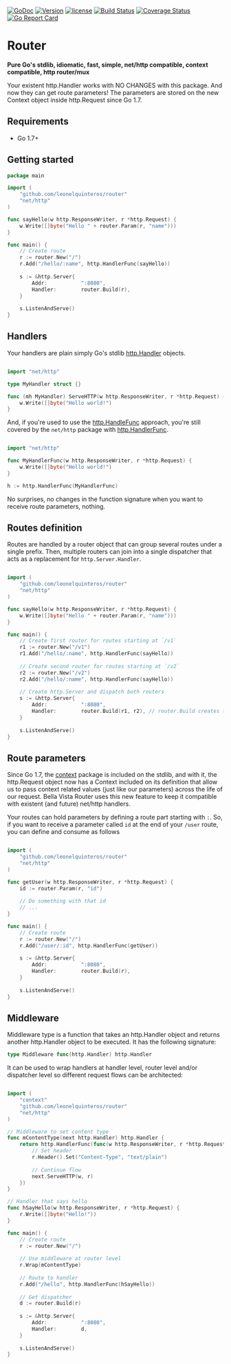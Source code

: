 [![GoDoc](https://godoc.org/github.com/leonelquinteros/router?status.svg)](https://godoc.org/github.com/leonelquinteros/router)
[![Version](https://badge.fury.io/gh/leonelquinteros%2Frouter.svg)](https://badge.fury.io/gh/leonelquinteros%2Frouter)
[![license](https://img.shields.io/github/license/mashape/apistatus.svg)](LICENSE)
[![Build Status](https://travis-ci.org/leonelquinteros/router.svg?branch=master)](https://travis-ci.org/leonelquinteros/router)
[![Coverage Status](https://coveralls.io/repos/github/leonelquinteros/router/badge.svg?branch=master)](https://coveralls.io/github/leonelquinteros/router?branch=master)
[![Go Report Card](https://goreportcard.com/badge/github.com/leonelquinteros/router)](https://goreportcard.com/report/github.com/leonelquinteros/router)


# Router

**Pure Go's stdlib, idiomatic, fast, simple, net/http compatible, context compatible, http router/mux**

Your existent http.Handler works with NO CHANGES with this package. And now they can get route parameters!
The parameters are stored on the new Context object inside http.Request since Go 1.7. 


## Requirements

- Go 1.7+


## Getting started

```go
package main

import (
    "github.com/leonelquinteros/router"
    "net/http"
)

func sayHello(w http.ResponseWriter, r *http.Request) {
    w.Write([]byte("Hello " + router.Param(r, "name")))
}

func main() {
    // Create route
    r := router.New("/")
    r.Add("/hello/:name", http.HandlerFunc(sayHello))
    
    s := &http.Server{
        Addr:           ":8080",
        Handler:        router.Build(r),
    }
    
    s.ListenAndServe()
}
```


## Handlers

Your handlers are plain simply Go's stdlib [http.Handler](https://golang.org/pkg/net/http/#Handler) objects. 


```go

import "net/http"

type MyHandler struct {}

func (mh MyHandler) ServeHTTP(w http.ResponseWriter, r *http.Request) {
    w.Write([]byte("Hello world!")
}

```


And, if you're used to use the [http.HandleFunc](https://golang.org/pkg/net/http/#HandleFunc) approach, 
you're still covered by the `net/http` package with [http.HandlerFunc](https://golang.org/pkg/net/http/#HandlerFunc). 

```go

import "net/http"

func MyHandlerFunc(w http.ResponseWriter, r *http.Request) {
    w.Write([]byte("Hello world!")
}

h := http.HandlerFunc(MyHandlerFunc)

```

No surprises, no changes in the function signature when you want to receive route parameters, nothing. 


## Routes definition

Routes are handled by a router object that can group several routes under a single prefix. 
Then, multiple routers can join into a single dispatcher that acts as a replacement for `http.Server.Handler`.


```go

import (
    "github.com/leonelquinteros/router"
    "net/http"
)

func sayHello(w http.ResponseWriter, r *http.Request) {
    w.Write([]byte("Hello " + router.Param(r, "name")))
}

func main() {
    // Create first router for routes starting at `/v1`
    r1 := router.New("/v1")
    r1.Add("/hello/:name", http.HandlerFunc(sayHello))
    
    // Create second router for routes starting at `/v2`
    r2 := router.New("/v2")
    r2.Add("/hello/:name", http.HandlerFunc(sayHello))
    
    // Create http.Server and dispatch both routers
    s := &http.Server{
        Addr:           ":8080",
        Handler:        router.Build(r1, r2), // router.Build creates the dispatcher object 
    }
    
    s.ListenAndServe()
}

```


## Route parameters

Since Go 1.7, the [context](https://golang.org/pkg/context) package is included on the stdlib, and with it, 
the http.Request object now has a Context included on its definition that allow us to pass context related values (just like our parameters) 
across the life of our request.
Bella Vista Router uses this new feature to keep it compatible with existent (and future) net/http handlers. 

Your routes can hold parameters by defining a route part starting with `:`.
So, if you want to receive a parameter called `id` at the end of your `/user` route, you can define and consume as follows


```go

import (
    "github.com/leonelquinteros/router"
    "net/http"
)

func getUser(w http.ResponseWriter, r *http.Request) {
    id := router.Param(r, "id")
    
    // Do something with that id
    // ...
}

func main() {
    // Create route
    r := router.New("/")
    r.Add("/user/:id", http.HandlerFunc(getUser))
    
    s := &http.Server{
        Addr:           ":8080",
        Handler:        router.Build(r),
    }
    
    s.ListenAndServe()
}

```


## Middleware

Middleware type is a function that takes an http.Handler object and returns another http.Handler object to be executed. 
It has the following signature: 

```go
type Middleware func(http.Handler) http.Handler
``` 

It can be used to wrap handlers at handler level, router level and/or dispatcher level so different request flows can be architected:  

```go

import (
    "context"
    "github.com/leonelquinteros/router"
    "net/http"
)

// Middleware to set content type
func mContentType(next http.Handler) http.Handler {
    return http.HandlerFunc(func(w http.ResponseWriter, r *http.Request) {
        // Set header
        r.Header().Set("Content-Type", "text/plain")
            
        // Continue flow
        next.ServeHTTP(w, r)
    })
}

// Handler that says hello
func hSayHello(w http.ResponseWriter, r *http.Request) {
    r.Write([]byte("Hello!"))
}

func main() {
    // Create route
    r := router.New("/")
    
    // Use middleware at router level
    r.Wrap(mContentType)
    
    // Route to handler
    r.Add("/hello", http.HandlerFunc(hSayHello))
    
    // Get dispatcher
    d := router.Build(r)
    
    s := &http.Server{
        Addr:           ":8080",
        Handler:        d,
    }
    
    s.ListenAndServe()
}

```
